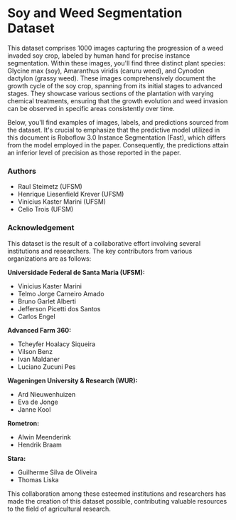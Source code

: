 # Soy and Weed Segmentation Dataset

This dataset comprises 1000 images capturing the progression of a weed invaded soy crop, labeled by human hand for precise instance segmentation. Within these images, you'll find three distinct plant species: Glycine max (soy), Amaranthus viridis (caruru weed), and Cynodon dactylon (grassy weed). These images comprehensively document the  growth cycle of the soy crop, spanning from its initial stages to advanced stages. They showcase various sections of the plantation with varying chemical treatments, ensuring that the growth evolution and weed invasion can be observed in specific areas consistently over time.

Below, you'll find examples of images, labels, and predictions sourced from the dataset. It's crucial to emphasize that the predictive model utilized in this document is Roboflow 3.0 Instance Segmentation (Fast), which differs from the model employed in the paper. Consequently, the predictions attain an inferior level of precision as those reported in the paper.

### Authors

- Raul Steimetz (UFSM)
- Henrique Liesenfield Krever (UFSM)
- Vinicius Kaster Marini (UFSM)
- Celio Trois (UFSM)

### Acknowledgement

This dataset is the result of a collaborative effort involving several institutions and researchers. The key contributors from various organizations are as follows:

**Universidade Federal de Santa Maria (UFSM):**

- Vinicius Kaster Marini
- Telmo Jorge Carneiro Amado
- Bruno Garlet Alberti
- Jefferson Picetti dos Santos
- Carlos Engel

**Advanced Farm 360:**

- Tcheyfer Hoalacy Siqueira
- Vilson Benz
- Ivan Maldaner
- Luciano Zucuni Pes

**Wageningen University & Research (WUR):**

- Ard Nieuwenhuizen
- Eva de Jonge
- Janne Kool

**Rometron:**

- Alwin Meenderink
- Hendrik Braam

**Stara:**

- Guilherme Silva de Oliveira
- Thomas Liska

This collaboration among these esteemed institutions and researchers has made the creation of this dataset possible, contributing valuable resources to the field of agricultural research.
